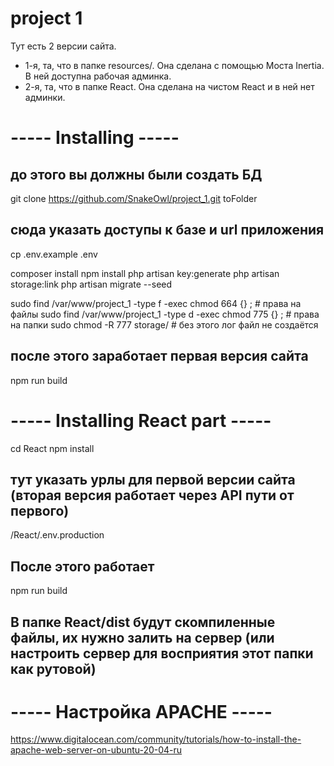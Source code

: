 # project 1

Тут есть 2 версии сайта.
- 1-я, та, что в папке resources/. Она сделана с помощью Моста Inertia. В ней доступна рабочая админка.
- 2-я, та, что в папке React. Она сделана на чистом React и в ней нет админки.

# ----- Installing -----
## до этого вы должны были создать БД
git clone https://github.com/SnakeOwl/project_1.git toFolder

## сюда указать доступы к базе и url приложения
cp .env.example .env 

composer install
npm install
php artisan key:generate
php artisan storage:link
php artisan migrate --seed

sudo find  /var/www/project_1 -type f -exec chmod 664 {} \;     # права на файлы
sudo find  /var/www/project_1 -type d -exec chmod 775 {} \;     # права на папки
sudo chmod -R 777 storage/  # без этого лог файл не создаётся

## после этого заработает первая версия сайта
npm run build 


# ----- Installing React part -----
cd React
npm install

## тут указать урлы для первой версии сайта (вторая версия работает через API пути от первого)
/React/.env.production

## После этого работает
npm run build


## В папке React/dist будут скомпиленные файлы, их нужно залить на сервер (или настроить сервер для восприятия этот папки как рутовой)


# ----- Настройка APACHE -----
https://www.digitalocean.com/community/tutorials/how-to-install-the-apache-web-server-on-ubuntu-20-04-ru
